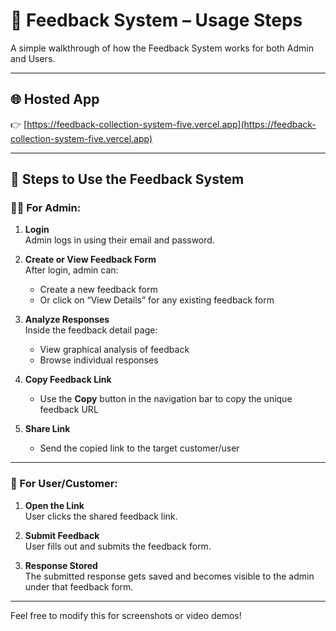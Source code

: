 
# 📝 Feedback System – Usage Steps

A simple walkthrough of how the Feedback System works for both Admin and Users.

---

## 🌐 Hosted App

👉 [https://feedback-collection-system-five.vercel.app](https://feedback-collection-system-five.vercel.app)

---

## 🧭 Steps to Use the Feedback System

### 👨‍💼 For Admin:

1. **Login**  
   Admin logs in using their email and password.

2. **Create or View Feedback Form**  
   After login, admin can:
   - Create a new feedback form  
   - Or click on “View Details” for any existing feedback form

3. **Analyze Responses**  
   Inside the feedback detail page:
   - View graphical analysis of feedback
   - Browse individual responses

4. **Copy Feedback Link**  
   - Use the **Copy** button in the navigation bar to copy the unique feedback URL

5. **Share Link**  
   - Send the copied link to the target customer/user

---

### 👤 For User/Customer:

1. **Open the Link**  
   User clicks the shared feedback link.

2. **Submit Feedback**  
   User fills out and submits the feedback form.

3. **Response Stored**  
   The submitted response gets saved and becomes visible to the admin under that feedback form.

---

Feel free to modify this for screenshots or video demos!
